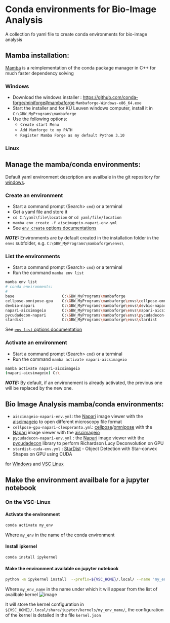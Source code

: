 # Conda environments for Bio-Image Analysis
A collection fo yaml file to create conda environments for bio-image analysis

## Mamba installation:
[Mamba](https://github.com/mamba-org/mamba) is a reimplementation of the conda package manager in C++ for much faster dependency solving 

### Windows
- Download the windows installer : https://github.com/conda-forge/miniforge#mambaforge `Mambaforge-Windows-x86_64.exe`
- Start the installer and for KU Leuven windows computer, install it in `C:\GBW_MyPrograms\mambaforge`
- Use the following options:
  - `Create start Menu`
  - `Add Mamforge to my PATH`
  - `Register Mamba Forge as my default Python 3.10`

### Linux

## Manage the mamba/conda environments:
Default yaml environment description are availbale in the git repository for [windows](https://github.com/vib-bic-code/conda_environments/tree/main/windows).
### Create an environment
- Start a command prompt (Search> `cmd`) or a terminal
- Get a yaml file and store it
- `cd C:\yaml\file\location` or `cd yaml/file/location`
- `mamba env create -f aiscimageio-napari-env.yml`
- See [`env create` options documentations](https://docs.conda.io/projects/conda/en/latest/commands/env/create.html)
  
**_NOTE:_** Environments are by default created in the installation folder in the `envs` subfolder, e.g.  `C:\GBW_MyPrograms\mambaforge\envs\`
### List the environments
- Start a command prompt (Search> `cmd`) or a terminal
- Run the command `mamba env list`
```bash
mamba env list
# conda environments:
#
base                     C:\GBW_MyPrograms\mambaforge
cellpose-omnipose-gpu    C:\GBW_MyPrograms\mambaforge\envs\cellpose-omnipose-gpu
devbio-napari            C:\GBW_MyPrograms\mambaforge\envs\devbio-napari
napari-aicsimageio       C:\GBW_MyPrograms\mambaforge\envs\napari-aicsimageio
pycudadecon-napari       C:\GBW_MyPrograms\mambaforge\envs\pycudadecon-napari
stardist                 C:\GBW_MyPrograms\mambaforge\envs\stardist
```
See [`env list` options documentation](https://docs.conda.io/projects/conda/en/latest/commands/env/list.html)
### Activate an environment
- Start a command prompt (Search> `cmd`) or a terminal
- Run the command `mamba activate napari-aicsimageio`
```bash
mamba activate napari-aicsimageio
(napari-aicsimageio) C:\
```
**_NOTE:_** By default, if an environement is already activated, the previous one will be replaced by the new one.

## Bio Image Analysis mamba/conda environments:
- `aiscimageio-napari-env.yml`: the [Napari](https://napari.org) image viewer with the [aiscimageio](https://allencellmodeling.github.io/aicsimageio/) to open different microscopy file format
- `cellpose-gpu-napari-clesperanto.yml`: [cellpose](https://github.com/mouseland/cellpose)/[omnipose](https://omnipose.readthedocs.io/) with the [Napari](https://napari.org)  image viewer with the [aiscimageio](https://allencellmodeling.github.io/aicsimageio/) 
- `pycudadecon-napari-env.yml` : the [Napari](https://napari.org) image viewer with the [pycudadecon](https://github.com/tlambert03/pycudadecon) library to perform Richardson Lucy Deconvolution on GPU
- `stardist-cuda-env.yml` :  [StarDist](https://github.com/stardist/stardist) - Object Detection with Star-convex Shapes on GPU using CUDA
  
for [Windows](https://github.com/vib-bic-code/conda_environments/tree/main/windows) and [<abbr>VSC</abbr> Linux](https://github.com/vib-bic-code/conda_environments/tree/main/vsc-linux)

## Make the environment availbale for a jupyter notebook

###  On the VSC-Linux

#### Activate the environment
```bash
conda activate my_env
```
Where `my_env` in the name of the conda environment

#### Install ipkernel
```bash
conda install ipykernel
```

#### Make the environment available on jupyter notebook
```bash
python -m ipykernel install  --prefix=${VSC_HOME}/.local/ --name 'my_env_name'
```
Where `my_env_name` in the name under which it will appear from the list of availbale kernel
![image](https://github.com/vib-bic-code/conda_environments/assets/1775952/09aa118f-ccba-4265-9dc9-894a355a8296)

It will store the kernel configuration in `${VSC_HOME}/.local/share/jupyter/kernels/my_env_name/`, the configuration of the kernel is detailed in the file `kernel.json`


